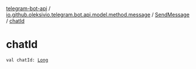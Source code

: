 [telegram-bot-api](../../index.md) / [io.github.oleksivio.telegram.bot.api.model.method.message](../index.md) / [SendMessage](index.md) / [chatId](./chat-id.md)

# chatId

`val chatId: `[`Long`](https://kotlinlang.org/api/latest/jvm/stdlib/kotlin/-long/index.html)